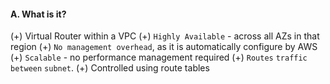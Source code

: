 #### A. What is it?
(+) Virtual Router within a VPC
(+) `Highly Available` - across all AZs in that region
(+) `No management overhead`, as it is automatically configure by AWS
(+) `Scalable` - no performance management required
(+) `Routes` `traffic` `between` `subnet`.
(+) Controlled using route tables

